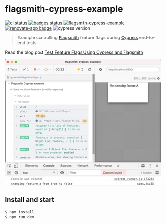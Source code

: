 # flagsmith-cypress-example
[![ci status][ci image]][ci url] [![badges status][badges image]][badges url] [![flagsmith-cypress-example](https://img.shields.io/endpoint?url=https://dashboard.cypress.io/badge/detailed/m7knva/main&style=flat&logo=cypress)](https://dashboard.cypress.io/projects/m7knva/runs)
[![renovate-app badge][renovate-badge]][renovate-app] ![cypress version](https://img.shields.io/badge/cypress-8.4.1-brightgreen)
> Example controlling [Flagsmith](https://flagsmith.com/) feature flags during [Cypress](https://www.cypress.io) end-to-end tests

Read the blog post [Test Feature Flags Using Cypress and Flagsmith](https://glebbahmutov.com/blog/test-feature-flags/)

![Override the feature_a flag during the test](./images/override.png)

## Install and start

```shell
$ npm install
$ npm run dev
```

[renovate-badge]: https://img.shields.io/badge/renovate-app-blue.svg
[renovate-app]: https://renovateapp.com/
[ci image]: https://github.com/bahmutov/flagsmith-cypress-example/workflows/ci/badge.svg?branch=main
[ci url]: https://github.com/bahmutov/flagsmith-cypress-example/actions
[badges image]: https://github.com/bahmutov/flagsmith-cypress-example/workflows/badges/badge.svg?branch=main
[badges url]: https://github.com/bahmutov/flagsmith-cypress-example/actions
